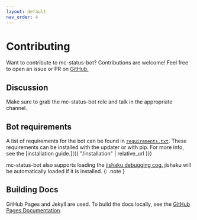 ```yaml
---
layout: default
nav_order: 4
---
```


# Contributing

Want to contribute to mc-status-bot? Contributions are welcome!
Feel free to open an issue or PR on [GitHub.](https://github.com/Fyssion/mc-status-bot/issues)

## Discussion

Make sure to grab the mc-status-bot role and talk in the appropriate channel.

## Bot requirements

A list of requirements for the bot can be found in [`requirements.txt`](https://github.com/Fyssion/mc-status-bot/tree/master/requirements.txt). These requirements can be installed with the updater or with pip. For more info, see the [installation guide.]({{ "/installation" | relative_url  }})

mc-status-bot also supports loading the [jishaku debugging cog.](https://github.com/Gorialis/jishaku)
jishaku will be automatically loaded if it is installed.
{: .note }

## Building Docs

GitHub Pages and Jekyll are used.
To build the docs locally, see the [GitHub Pages Documentation](https://docs.github.com/github/working-with-github-pages/testing-your-github-pages-site-locally-with-jekyll).

